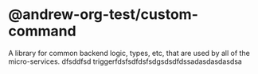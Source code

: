 # @andrew-org-test/custom-command

A library for common backend logic, types, etc, that are used by all of the micro-services.
dfsddfsd triggerfdsfsdfdsfsdgsdsdfdssadasdasdasdsa